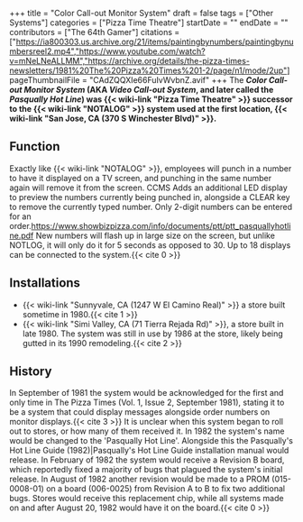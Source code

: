 +++
title = "Color Call-out Monitor System"
draft = false
tags = ["Other Systems"]
categories = ["Pizza Time Theatre"]
startDate = ""
endDate = ""
contributors = ["The 64th Gamer"]
citations = ["https://ia800303.us.archive.org/21/items/paintingbynumbers/paintingbynumbersreel2.mp4","https://www.youtube.com/watch?v=mNeLNeALLMM","https://archive.org/details/the-pizza-times-newsletters/1981%20The%20Pizza%20Times%201-2/page/n1/mode/2up"]
pageThumbnailFile = "CAdZQQXIe66FuIvWvbnZ.avif"
+++
The ***Color Call-out Monitor System* (AKA ***Video Call-out System*, and later called the ***Pasqually Hot Line*) was {{< wiki-link "Pizza Time Theatre" >}} successor to the {{< wiki-link "NOTALOG" >}} system used at the first location, {{< wiki-link "San Jose, CA (370 S Winchester Blvd)" >}}.******

## Function

Exactly like {{< wiki-link "NOTALOG" >}}, employees will punch in a number to have it displayed on a TV screen, and punching in the same number again will remove it from the screen. CCMS Adds an additional LED display to preview the numbers currently being punched in, alongside a CLEAR key to remove the currently typed number. Only 2-digit numbers can be entered for an order.https://www.showbizpizza.com/info/documents/ptt/ptt_pasquallyhotline.pdf
New numbers will flash up in large size on the screen, but unlike NOTLOG, it will only do it for 5 seconds as opposed to 30. Up to 18 displays can be connected to the system.{{< cite 0 >}}

## Installations

- {{< wiki-link "Sunnyvale, CA (1247 W El Camino Real)" >}} a store built sometime in 1980.{{< cite 1 >}}
- {{< wiki-link "Simi Valley, CA (71 Tierra Rejada Rd)" >}}, a store built in late 1980. The system was still in use by 1986 at the store, likely being gutted in its 1990 remodeling.{{< cite 2 >}}

## History

In September of 1981 the system would be acknowledged for the first and only time in The Pizza Times (Vol. 1, Issue 2, September 1981), stating it to be a system that could display messages alongside order numbers on monitor displays.{{< cite 3 >}} It is unclear when this system began to roll out to stores, or how many of them received it.
In 1982 the system's name would be changed to the 'Pasqually Hot Line'. Alongside this the Pasqually's Hot Line Guide (1982)|Pasqually's Hot Line Guide installation manual would release.
In February of 1982 the system would receive a Revision B board, which reportedly fixed a majority of bugs that plagued the system's initial release. In August of 1982 another revision would be made to a PROM (015-0008-01) on a board (006-0025) from Revision A to B to fix two additional bugs. Stores would receive this replacement chip, while all systems made on and after August 20, 1982 would have it on the board.{{< cite 0 >}}
